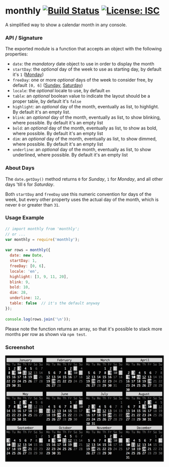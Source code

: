 # monthly [![Build Status](https://travis-ci.com/WebReflection/monthly.svg?branch=master)](https://travis-ci.com/WebReflection/monthly) [![License: ISC](https://img.shields.io/badge/License-ISC-yellow.svg)](https://opensource.org/licenses/ISC)

A simplified way to show a calendar month in any console.

### API / Signature

The exported module is a function that accepts an object with the following properties:

  * `date`: the _mandatory_ date object to use in order to display the month
  * `startDay`: the _optional_ day of the week to use as starting day, by default it's `1` ([Monday](https://github.com/WebReflection/monthly#about-days))
  * `freeDay`: one or more _optional_ days of the week to consider free, by default `[0, 6]` ([Sunday](https://github.com/WebReflection/monthly#about-days), [Saturday](https://github.com/WebReflection/monthly#about-days))
  * `locale`: the _optional_ locale to use, by default `en`
  * `table`: an _optional_ boolean value to indicate the layout should be a proper table, by default it's `false`
  * `highlight`: an _optional_ day of the month, eventually as list, to highlight. By default it's an empty list.
  * `blink`: an _optional_ day of the month, eventually as list, to show blinking, where possible. By default it's an empty list
  * `bold`: an _optional_ day of the month, eventually as list, to show as bold, where possible. By default it's an empty list
  * `dim`: an _optional_ day of the month, eventually as list, to show dimmed, where possible. By default it's an empty list
  * `underline`: an _optional_ day of the month, eventually as list, to show underlined, where possible. By default it's an empty list


### About Days

The `date.getDay()` method returns `0` for _Sunday_, `1` for _Monday_, and all other days 'till `6` for _Saturday_.

Both `startDay` and `freeDay` use this numeric convention for days of the week, but every other property uses the actual day of the month, which is never `0` or greater than `31`.


### Usage Example

```js
// import monthly from 'monthly';
// or ...
var monthly = require('monthly');

var rows = monthly({
  date: new Date,
  startDay: 1,
  freeDay: [0, 6],
  locale: 'en',
  highlight: [3, 9, 11, 20],
  blink: 9,
  bold: 10,
  dim: 28,
  underline: 12,
  table: false  // it's the default anyway
});

console.log(rows.join('\n'));
```

Please note the function returns an array, so that it's possible to stack more months per row as shown via `npm test`.

### Screenshot

![the whole year in console](./screenshot.png)
